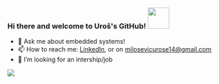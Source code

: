 ### Hi there and welcome to Uroš's GitHub!    <img src="https://media.tenor.com/A7eequnhcGwAAAAC/hand.gif" width="48">

- 💬 Ask me about embedded systems!
- 📫 How to reach me: [LinkedIn](https://www.linkedin.com/in/035uros/), or on milosevicurose14@gmail.com
- 🤔 I’m looking for an intership/job

<img src="https://github-readme-stats.vercel.app/api?username=035uros&&show_icons=true&title_color=ffffff&icon_color=bb2acf&text_color=daf7dc&bg_color=151515">

<!--
**035uros/035uros** is a ✨ _special_ ✨ repository because its `README.md` (this file) appears on your GitHub profile.

Here are some ideas to get you started:

- 🔭 I’m currently working on ...
- 🌱 I’m currently learning ...
- 👯 I’m looking to collaborate on ...
- 🤔 I’m looking for help with ...
- 💬 Ask me about ...
- 📫 How to reach me: ...
- 😄 Pronouns: ...
- ⚡ Fun fact: ...
-->
